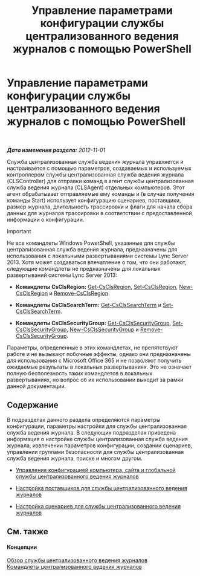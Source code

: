 ﻿---
title: Управление параметрами конфигурации службы централизованного ведения журналов с помощью PowerShell
TOCTitle: Управление параметрами конфигурации службы централизованного ведения журналов с помощью PowerShell
ms:assetid: f455c3aa-0061-413d-bdfb-a3e78f82723d
ms:mtpsurl: https://technet.microsoft.com/ru-ru/library/JJ721938(v=OCS.15)
ms:contentKeyID: 49888263
ms.date: 05/19/2016
mtps_version: v=OCS.15
ms.translationtype: HT
---

# Управление параметрами конфигурации службы централизованного ведения журналов с помощью PowerShell

 

_**Дата изменения раздела:** 2012-11-01_

Служба централизованная служба ведения журнала управляется и настраивается с помощью параметров, создаваемых и используемых контроллером службы централизованная служба ведения журнала (CLSController) для отправки команд в агент службы централизованная служба ведения журнала (CLSAgent) отдельных компьютеров. Этот агент обрабатывает отправляемые ему команды и (в случае получения команды Start) использует конфигурацию сценариев, поставщики, размер журнала, длительность трассировки и флаги для начала сбора данных для журналов трассировки в соответствии с предоставленной информации о конфигурации.

> [!IMPORTANT]  
> Не все командлеты Windows PowerShell, указанные для службы централизованная служба ведения журнала, предназначены для использования с локальными развертываниями системы Lync Server 2013. Хотя может создаваться впечатление о том, что они работают, следующие командлеты не предназначены для локальных развертываний системы Lync Server 2013:
> <ul><li><p><strong>Командлеты CsClsRegion:</strong> <a href="https://docs.microsoft.com/en-us/powershell/module/skype/Get-CsClsRegion">Get-CsClsRegion</a>, <a href="https://docs.microsoft.com/en-us/powershell/module/skype/Set-CsClsRegion">Set-CsClsRegion</a>, <a href="https://docs.microsoft.com/en-us/powershell/module/skype/New-CsClsRegion">New-CsClsRegion</a> и <a href="https://docs.microsoft.com/en-us/powershell/module/skype/Remove-CsClsRegion">Remove-CsClsRegion</a>.</p></li>
> <li><p><strong>Командлеты CsClsSearchTerm:</strong> <a href="https://docs.microsoft.com/en-us/powershell/module/skype/Get-CsClsSearchTerm">Get-CsClsSearchTerm</a> и <a href="https://docs.microsoft.com/en-us/powershell/module/skype/Set-CsClsSearchTerm">Set-CsClsSearchTerm</a>.</p></li>
> <li><p><strong>Командлеты CsClsSecurityGroup:</strong> <a href="https://docs.microsoft.com/en-us/powershell/module/skype/Get-CsClsSecurityGroup">Get-CsClsSecurityGroup</a>, <a href="https://docs.microsoft.com/en-us/powershell/module/skype/Set-CsClsSecurityGroup">Set-CsClsSecurityGroup</a>, <a href="https://docs.microsoft.com/en-us/powershell/module/skype/New-CsClsSecurityGroup">New-CsClsSecurityGroup</a> и <a href="https://docs.microsoft.com/en-us/powershell/module/skype/Remove-CsClsSecurityGroup">Remove-CsClsSecurityGroup</a>.</p></li></ul>
> Параметры, определенные в этих командлетах, не препятствуют работе и не вызывают побочные эффекты, однако они предназначены для использования с Microsoft Office 365 и не позволяют получить ожидаемые результаты в локальных развертываниях. Это не означает полную бесполезность таких командлетов в локальных развертываниях, но вопрос об их использовании выходит за рамки данной документации.

## Содержание

В подразделах данного раздела определяются параметры конфигурации, параметры настройки для службы централизованная служба ведения журнала. В следующих подразделах приведена информация о настройке службы централизованная служба ведения журнала, извлечении параметров конфигурации, создании сценариев, управлении группами безопасности для службы централизованная служба ведения журнала, поиске и многом другом.

  - [Управление конфигурацией компьютера, сайта и глобальной службы централизованного ведения журналов](lync-server-2013-managing-computer-site-and-global-centralized-logging-service-configuration.md)

  - [Настройка поставщиков для службы централизованного ведения журналов](lync-server-2013-configuring-providers-for-centralized-logging-service.md)

  - [Настройка сценариев для службы централизованного ведения журналов](lync-server-2013-configuring-scenarios-for-the-centralized-logging-service.md)

## См. также

#### Концепции

[Обзор службы централизованного ведения журналов](lync-server-2013-overview-of-the-centralized-logging-service.md)  
[Командлеты централизованного ведения журналов](https://docs.microsoft.com/en-us/powershell/module/skype/)

